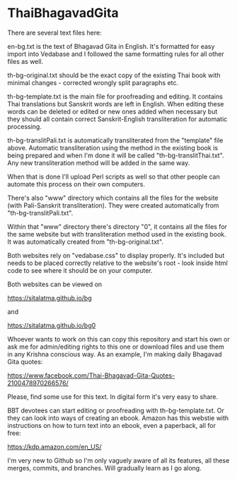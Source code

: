 # ThaiBhagavadGita

There are several text files here:

en-bg.txt is the text of Bhagavad Gita in English. It's formatted for easy import into Vedabase and I followed the same formatting rules for all other files as well. 

th-bg-original.txt should be the exact copy of the existing Thai book with minimal changes - corrected wrongly split paragraphs etc.

th-bg-template.txt is the main file for proofreading and editing. It contains Thai translations but Sanskrit words are left in English. When editing these words can be deleted or edited or new ones added when necessary but they should all contain correct Sanskrit-English transliteration for automatic processing.

th-bg-translitPali.txt is automatically transliterated from the "template" file above. Automatic transliteration using the method in the existing book is being prepared and when I'm done it will be called "th-bg-translitThai.txt". Any new transliteration method will be added in the same way. 

When that is done I'll upload Perl scripts as well so that other people can automate this process on their own computers.

There's also "www" directory which contains all the files for the website (with Pali-Sanskrit transliteration). They were created automatically from "th-bg-translitPali.txt". 

Within that "www" directory there's directory "0", it contains all the files for the same website but with transliteration method used in the existing book. It was automatically created from "th-bg-original.txt". 

Both websites rely on "vedabase.css" to display properly. It's included but needs to be placed correctly relative to the website's root - look inside html code to see where it should be on your computer.

Both websites can be viewed on

https://sitalatma.github.io/bg

and

https://sitalatma.github.io/bg0

Whoever wants to work on this can copy this repository and start his own or ask me for admin/editing rights to this one or download files and use them in any Krishna conscious way. As an example, I'm making daily Bhagavad Gita quotes:

https://www.facebook.com/Thai-Bhagavad-Gita-Quotes-2100478970266576/

Please, find some use for this text. In digital form it's very easy to share. 

BBT devotees can start editing or proofreading with th-bg-template.txt. Or they can look into ways of creating an ebook. Amazon has this webstie with instructions on how to turn text into an ebook, even a paperback, all for free:

https://kdp.amazon.com/en_US/

I'm very new to Github so I'm only vaguely aware of all its features, all these merges, commits, and branches. Will gradually learn as I go along.
